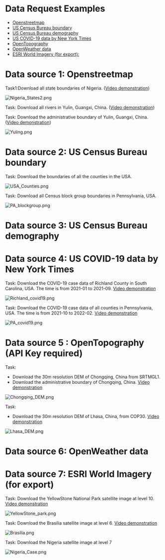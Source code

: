 # Data Request Examples
- [Openstreetmap](#data-source-1-openstreetmap)
- [US Census Bureau boundary](#data-source-2-us-census-bureau-boundary)
- [US Census Bureau demography](#data-source-3-us-census-bureau-demography)
- [US COVID-19 data by New York Times](#data-source-4-us-covid-19-data-by-new-york-times)
- [OpenTopography](#data-source-5--opentopography-api-key-required)
- [OpenWeather data](#data-source-6-openweather-data)
- [ESRI World Imagery (for export):](#data-source-7-esri-world-imagery-for-export)


# Data source 1: Openstreetmap
Task1:Download all state boundaries of Nigeria. ([Video demonstration]())

![Nigeria_States2.png](Docs%2FData%20request%20examples%2FNigeria_States2.png)

Task: Download all rivers in Yulin, Guangxi, China. ([Video demonstration]())

Task: Download the administrative boundary of Yulin, Guangxi, China. ([Video demonstration]())

![Yuling.png](Docs%2FData%20request%20examples%2FYuling.png)


# Data source 2: US Census Bureau boundary

Task: Download the boundaries of all the counties in the USA.

![USA_Counties.png](Docs%2FData%20request%20examples%2FUSA_Counties.png)


Task: Download all Census block group boundaries in Pennsylvania, USA.

![PA_blockgroup.png](Docs%2FData%20request%20examples%2FPA_blockgroup.png)

# Data source 3: US Census Bureau demography


# Data source 4: US COVID-19 data by New York Times
Task: Download the COVID-19 case data of Richland County in South Carolina, USA. The time is from 2021-01 to 2021-09. [Video demonstration]()

![Richland_covid19.png](Docs%2FData%20request%20examples%2FRichland_covid19.png)

Task: Download the COVID-19 case data of all counties in Pennsylvania, USA. The time is from 2021-10 to 2022-02. [Video demonstration]()

![PA_covid19.png](Docs%2FData%20request%20examples%2FPA_covid19.png)

# Data source 5 : OpenTopography  (API Key required)
Task: 
- Download the 30m resolution DEM of Chongqing, China from SRTMGL1.
- Download the administrative boundary of Chongqing, China. [Video demonstration]()

![Chongqing_DEM.png](..%2F..%2FCase_Studies%2FCaseStudy1%2FChongqing_DEM.png)

Task:
- Download the 30m resolution DEM of Lhasa, China, from COP30. [Video demonstration]()

![Lhasa_DEM.png](Docs%2FData%20request%20examples%2FLhasa_DEM.png)


# Data source 6: OpenWeather data


# Data source 7: ESRI World Imagery (for export)

Task: Download the YellowStone National Park satellite image at level 10. [Video demonstration]()

![YellowStone_park.png](Docs%2FData%20request%20examples%2FYellowStone_park.png)

Task: Download the Brasília satellite image at level 6. [Video demonstration]()

![Brasilia.png](Docs%2FData%20request%20examples%2FBrasilia.png)

Task: Download the Nigeria satellite image at level 7

![Nigeria_Case.png](Docs%2FData%20request%20examples%2FNigeria_Case.png)



